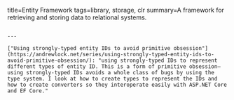 title=Entity Framework
tags=library, storage, clr
summary=A framework for retrieving and storing data to relational systems.
~~~~~~

---

["Using strongly-typed entity IDs to avoid primitive obsession"](https://andrewlock.net/series/using-strongly-typed-entity-ids-to-avoid-primitive-obsession/): "using strongly-typed IDs to represent different types of entity ID. This is a form of primitive obsession—using strongly-typed IDs avoids a whole class of bugs by using the type system. I look at how to create types to represent the IDs and how to create converters so they interoperate easily with ASP.NET Core and EF Core."
